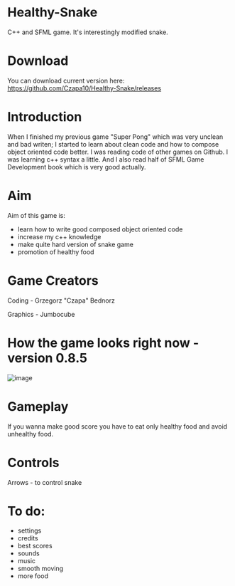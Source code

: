 # Healthy-Snake
C++ and SFML game. It's interestingly modified snake.

# Download
You can download current version here: https://github.com/Czapa10/Healthy-Snake/releases

# Introduction
When I finished my previous game "Super Pong" which was very unclean and bad writen; I started to learn about clean code and how to compose object oriented code better. I was reading code of other games on Github. I was learning c++ syntax a little. And I also read half of SFML Game Development book which is very good actually.

# Aim
Aim of this game is:
- learn how to write good composed object oriented code
- increase my c++ knowledge
- make quite hard version of snake game 
- promotion of healthy food

# Game Creators
Coding - Grzegorz "Czapa" Bednorz

Graphics - Jumbocube

# How the game looks right now - version 0.8.5
![image](https://user-images.githubusercontent.com/39434914/51199178-66f71100-18f6-11e9-9c73-674a648b3949.png)

# Gameplay
If you wanna make good score you have to eat only healthy food and avoid unhealthy food.

# Controls
Arrows - to control snake

# To do:
- settings
- credits
- best scores
- sounds
- music
- smooth moving
- more food
